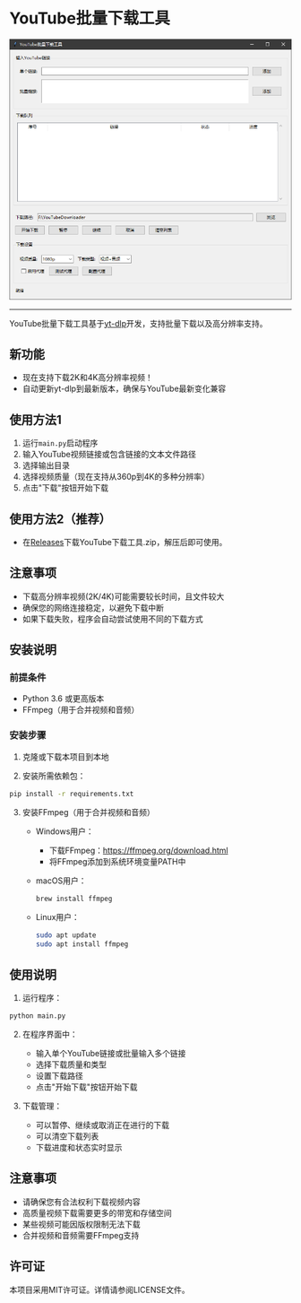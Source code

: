 # YouTube批量下载工具

![image-20250511165056402](picture/image-20250511165056402.png)

---

YouTube批量下载工具基于[yt-dlp](https://github.com/yt-dlp/yt-dlp)开发，支持批量下载以及高分辨率支持。

## 新功能

- 现在支持下载2K和4K高分辨率视频！
- 自动更新yt-dlp到最新版本，确保与YouTube最新变化兼容

## 使用方法1
1. 运行`main.py`启动程序
2. 输入YouTube视频链接或包含链接的文本文件路径
3. 选择输出目录
4. 选择视频质量（现在支持从360p到4K的多种分辨率）
5. 点击"下载"按钮开始下载

## 使用方法2（推荐）

+ 在[Releases](https://github.com/spacezonebeta/YouTubeDownloader/releases)下载YouTube下载工具.zip，解压后即可使用。

## 注意事项
- 下载高分辨率视频(2K/4K)可能需要较长时间，且文件较大
- 确保您的网络连接稳定，以避免下载中断
- 如果下载失败，程序会自动尝试使用不同的下载方式

## 安装说明

### 前提条件

- Python 3.6 或更高版本
- FFmpeg（用于合并视频和音频）

### 安装步骤

1. 克隆或下载本项目到本地

2. 安装所需依赖包：

```bash
pip install -r requirements.txt
```

3. 安装FFmpeg（用于合并视频和音频）

   - Windows用户：
     - 下载FFmpeg：https://ffmpeg.org/download.html
     - 将FFmpeg添加到系统环境变量PATH中

   - macOS用户：
     ```bash
     brew install ffmpeg
     ```

   - Linux用户：
     ```bash
     sudo apt update
     sudo apt install ffmpeg
     ```

## 使用说明

1. 运行程序：

```bash
python main.py
```

2. 在程序界面中：
   - 输入单个YouTube链接或批量输入多个链接
   - 选择下载质量和类型
   - 设置下载路径
   - 点击"开始下载"按钮开始下载

3. 下载管理：
   - 可以暂停、继续或取消正在进行的下载
   - 可以清空下载列表
   - 下载进度和状态实时显示

## 注意事项

- 请确保您有合法权利下载视频内容
- 高质量视频下载需要更多的带宽和存储空间
- 某些视频可能因版权限制无法下载
- 合并视频和音频需要FFmpeg支持

## 许可证

本项目采用MIT许可证。详情请参阅LICENSE文件。